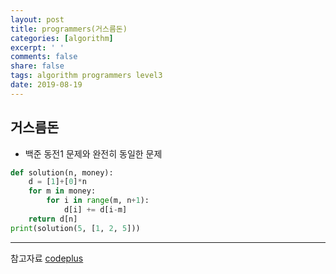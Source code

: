 ```yaml
---
layout: post
title: programmers(거스름돈)
categories: [algorithm]
excerpt: ' '
comments: false
share: false
tags: algorithm programmers level3
date: 2019-08-19
---
```


## 거스름돈

- 백준 동전1 문제와 완전히 동일한 문제

```python
def solution(n, money):
    d = [1]+[0]*n
    for m in money:
        for i in range(m, n+1):
            d[i] += d[i-m]
    return d[n]
print(solution(5, [1, 2, 5]))
```

---

참고자료
[codeplus](https://code.plus/course/33)
